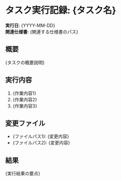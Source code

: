 # タスク実行記録: {タスク名}

**実行日**: {YYYY-MM-DD}  
**関連仕様書**: {関連する仕様書のパス}

## 概要
{タスクの概要説明}

## 実行内容
1. {作業内容1}
2. {作業内容2}
3. {作業内容3}

## 変更ファイル
- {ファイルパス1}: {変更内容}
- {ファイルパス2}: {変更内容}

## 結果
{実行結果の要点}